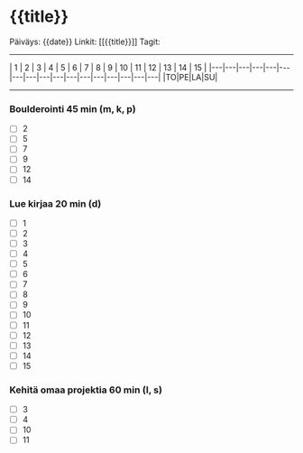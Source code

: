 # {{title}}
Päiväys: {{date}}
Linkit: [[{{title}}]]
Tagit:

---

| 1 | 2 | 3 | 4 | 5 | 6 | 7 | 8 | 9 | 10 | 11 | 12 | 13 | 14 | 15 |
|---|---|---|---|---|---|---|---|---|---|---|---|---|---|---|---|---|
|TO|PE|LA|SU|

___
### Boulderointi 45 min (m, k, p)
- [ ] 2
- [ ] 5
- [ ] 7
- [ ] 9
- [ ] 12
- [ ] 14
### Lue kirjaa 20 min (d)
- [ ] 1
- [ ] 2
- [ ] 3
- [ ] 4
- [ ] 5
- [ ] 6
- [ ] 7
- [ ] 8
- [ ] 9
- [ ] 10
- [ ] 11
- [ ] 12
- [ ] 13
- [ ] 14
- [ ] 15
### Kehitä omaa projektia 60 min (l, s)
- [ ] 3
- [ ] 4
- [ ] 10
- [ ] 11
